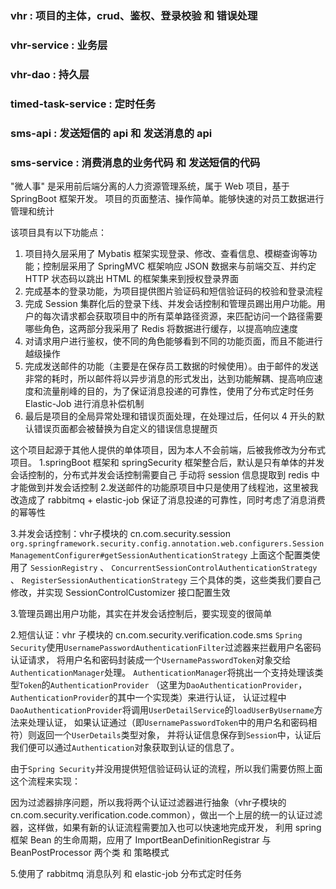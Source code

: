 <h3>vhr : 项目的主体，crud、鉴权、登录校验 和 错误处理</h3>
<h3>vhr-service : 业务层</h3>
<h3>vhr-dao : 持久层</h3>
<h3>timed-task-service : 定时任务</h3>
<h3>sms-api : 发送短信的 api 和 发送消息的 api</h3>
<h3>sms-service : 消费消息的业务代码 和 发送短信的代码</h3>

"微人事" 是采用前后端分离的人力资源管理系统，属于 Web 项目，基于 SpringBoot 框架开发。
项目的页面整洁、操作简单。能够快速的对员工数据进行管理和统计

该项目具有以下功能点：
1. 项目持久层采用了 Mybatis 框架实现登录、修改、查看信息、模糊查询等功能；控制层采用了 SpringMVC 框架响应 JSON 数据来与前端交互、并约定 HTTP 状态码以跳出 HTML 的框架集来到授权登录界面
2. 完成基本的登录功能，为项目提供图片验证码和短信验证码的校验和登录流程
3. 完成 Session 集群化后的登录下线、并发会话控制和管理员踢出用户功能。用户的每次请求都会获取项目中的所有菜单路径资源，来匹配访问一个路径需要哪些角色，这两部分我采用了 Redis 将数据进行缓存，以提高响应速度
4. 对请求用户进行鉴权，使不同的角色能够看到不同的功能页面，而且不能进行越级操作
5. 完成发送邮件的功能（主要是在保存员工数据的时候使用）。由于邮件的发送非常的耗时，所以邮件将以异步消息的形式发出，达到功能解耦、提高响应速度和流量削峰的目的，为了保证消息投递的可靠性，使用了分布式定时任务 Elastic-Job 进行消息补偿机制
6. 最后是项目的全局异常处理和错误页面处理，在处理过后，任何以 4 开头的默认错误页面都会被替换为自定义的错误信息提醒页

这个项目起源于其他人提供的单体项目，因为本人不会前端，后被我修改为分布式项目。
1.springBoot 框架和 springSecurity 框架整合后，默认是只有单体的并发会话控制的，分布式并发会话控制需要自己
手动将 session 信息提取到 redis 中才能做到并发会话控制
2.发送邮件的功能原项目中只是使用了线程池，这里被我改造成了 rabbitmq + elastic-job 保证了消息投递的可靠性，同时考虑了消息消费的幂等性

3.并发会话控制：vhr子模块的 cn.com.security.session
`org.springframework.security.config.annotation.web.configurers.SessionManagementConfigurer#getSessionAuthenticationStrategy`
上面这个配置类使用了 `SessionRegistry` 、 `ConcurrentSessionControlAuthenticationStrategy` 、  `RegisterSessionAuthenticationStrategy`
三个具体的类，这些类我们要自己修改，并实现 SessionControlCustomizer 接口配置生效

3.管理员踢出用户功能，其实在并发会话控制后，要实现变的很简单

2.短信认证：vhr 子模块的 cn.com.security.verification.code.sms
`Spring Security`使用`UsernamePasswordAuthenticationFilter`过滤器来拦截用户名密码认证请求，
将用户名和密码封装成一个`UsernamePasswordToken`对象交给`AuthenticationManager`处理。
`AuthenticationManager`将挑出一个支持处理该类型`Token`的`AuthenticationProvider`
（这里为`DaoAuthenticationProvider`，`AuthenticationProvider`的其中一个实现类）来进行认证，
认证过程中`DaoAuthenticationProvider`将调用`UserDetailService`的`loadUserByUsername`方法来处理认证，
如果认证通过（即`UsernamePasswordToken`中的用户名和密码相符）则返回一个`UserDetails`类型对象，
并将认证信息保存到`Session`中，认证后我们便可以通过`Authentication`对象获取到认证的信息了。

由于`Spring Security`并没用提供短信验证码认证的流程，所以我们需要仿照上面这个流程来实现：

因为过滤器排序问题，所以我将两个认证过滤器进行抽象（vhr子模块的 cn.com.security.verification.code.common），做出一个上层的统一的认证过滤器，这样做，如果有新的认证流程需要加入也可以快速地完成开发，
利用 spring 框架 Bean 的生命周期，应用了 ImportBeanDefinitionRegistrar 与 BeanPostProcessor 两个类 和 策略模式

5.使用了 rabbitmq 消息队列 和 elastic-job 分布式定时任务 



